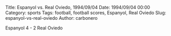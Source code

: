 Title: Espanyol vs. Real Oviedo, 1994/09/04
Date: 1994/09/04 00:00
Category: sports
Tags: football, football scores, Espanyol, Real Oviedo
Slug: espanyol-vs-real-oviedo
Author: carbonero


Espanyol 4 - 2 Real Oviedo
